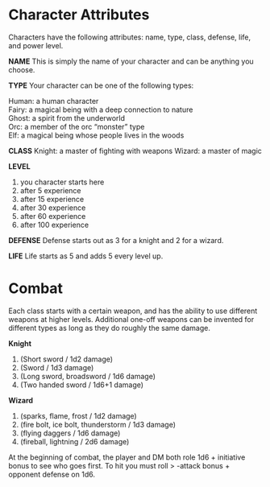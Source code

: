# Character Attributes

Characters have the following attributes: name, type, class, defense, life, and power level.

**NAME**
This is simply the name of your character and can be anything you choose.

**TYPE**
Your character can be one of the following types:

Human: a human character  
Fairy: a magical being with a deep connection to nature  
Ghost: a spirit from the underworld  
Orc: a member of the orc “monster” type  
Elf: a magical being whose people lives in the woods  

**CLASS**
Knight: a master of fighting with weapons
Wizard: a master of magic

**LEVEL**
1. you character starts here
2. after 5 experience
3. after 15 experience
4. after 30 experience
5. after 60 experience
6. after 100 experience


**DEFENSE**
Defense starts out as 3 for a knight and 2 for a wizard.

**LIFE**
Life starts as 5 and adds 5 every level up.

# Combat

Each class starts with a certain weapon, and has the ability to use different weapons at higher levels. 
Additional one-off weapons can be invented for different types as long as they do roughly the same damage.

**Knight**

1. (Short sword / 1d2 damage)
2. (Sword / 1d3 damage)
3. (Long sword, broadsword / 1d6 damage)
4. (Two handed sword / 1d6+1 damage)

**Wizard**

1. (sparks, flame, frost / 1d2 damage)
2. (fire bolt, ice bolt, thunderstorm / 1d3 damage)
3. (flying daggers / 1d6 damage)
4. (fireball, lightning / 2d6 damage)

At the beginning of combat, the player and DM both role 1d6 + initiative bonus to see who goes first. To hit you must roll > -attack bonus + opponent defense on 1d6.



